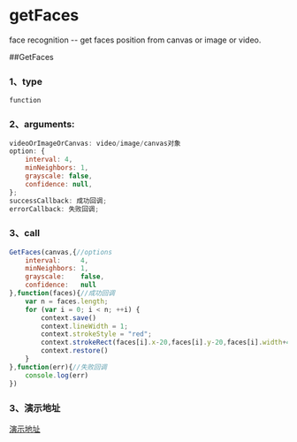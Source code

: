 # getFaces
face recognition -- get faces position from canvas or image or video.

##GetFaces 

### 1、type
`function`

### 2、arguments: 

```javascript
videoOrImageOrCanvas: video/image/canvas对象
option: {
    interval: 4,
    minNeighbors: 1,
    grayscale: false,
    confidence: null,
};
successCallback: 成功回调;
errorCallback: 失败回调;
```

### 3、call

```javascript
GetFaces(canvas,{//options
	interval:     4,
    minNeighbors: 1,
    grayscale:    false,
    confidence:   null
},function(faces){//成功回调
	var n = faces.length;
	for (var i = 0; i < n; ++i) {
		context.save()
        context.lineWidth = 1;
		context.strokeStyle = "red";
		context.strokeRect(faces[i].x-20,faces[i].y-20,faces[i].width+40,faces[i].height+40);
		context.restore()
    }
},function(err){//失败回调
	console.log(err)
})
```

### 3、演示地址
[演示地址](https://coderwin.github.io/getFaces/)
